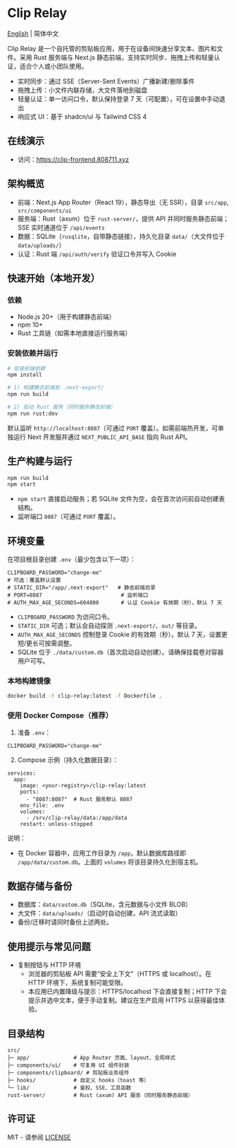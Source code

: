 # Clip Relay

[English](README.md) | 简体中文

Clip Relay 是一个自托管的剪贴板应用，用于在设备间快速分享文本、图片和文件。采用 Rust 服务端与 Next.js 静态前端，支持实时同步、拖拽上传和轻量认证，适合个人或小团队使用。

- 实时同步：通过 SSE（Server-Sent Events）广播新建/删除事件
- 拖拽上传：小文件内联存储，大文件落地到磁盘
 - 轻量认证：单一访问口令，默认保持登录 7 天（可配置），可在设置中手动退出
- 响应式 UI：基于 shadcn/ui 与 Tailwind CSS 4

## 在线演示
- 访问：https://clip-frontend.808711.xyz

## 架构概览
- 前端：Next.js App Router（React 19），静态导出（无 SSR），目录 `src/app`, `src/components/ui`
- 服务端：Rust（axum）位于 `rust-server/`，提供 API 并同时服务静态前端；SSE 实时通道位于 `/api/events`
- 数据：SQLite（`rusqlite`，自带静态链接），持久化目录 `data/`（大文件位于 `data/uploads/`）
- 认证：Rust 端 `/api/auth/verify` 验证口令并写入 Cookie

## 快速开始（本地开发）
### 依赖
- Node.js 20+（用于构建静态前端）
- npm 10+
- Rust 工具链（如需本地直接运行服务端）

### 安装依赖并运行
```bash
# 安装前端依赖
npm install

# 1) 构建静态前端到 .next-export/
npm run build

# 2) 启动 Rust 服务（同时服务静态前端）
npm run rust:dev
```
默认监听 `http://localhost:8087`（可通过 `PORT` 覆盖）。如需前端热开发，可单独运行 Next 开发服并通过 `NEXT_PUBLIC_API_BASE` 指向 Rust API。

## 生产构建与运行
```bash
npm run build
npm start
```
- `npm start` 直接启动服务；若 SQLite 文件为空，会在首次访问前自动创建表结构。
- 监听端口 `8087`（可通过 `PORT` 覆盖）。

## 环境变量
在项目根目录创建 `.env`（最少包含以下一项）：

```
CLIPBOARD_PASSWORD="change-me"
# 可选：覆盖默认设置
# STATIC_DIR="/app/.next-export"   # 静态前端目录
# PORT=8087                         # 监听端口
# AUTH_MAX_AGE_SECONDS=604800       # 认证 Cookie 有效期（秒），默认 7 天
```
- `CLIPBOARD_PASSWORD` 为访问口令。
- `STATIC_DIR` 可选；默认会自动探测 `.next-export/`、`out/` 等目录。
- `AUTH_MAX_AGE_SECONDS` 控制登录 Cookie 的有效期（秒）。默认 7 天，设置更短/更长可按需调整。
- SQLite 位于 `./data/custom.db`（首次启动自动创建）。请确保挂载卷对容器用户可写。

### 本地构建镜像
```bash
docker build -t clip-relay:latest -f Dockerfile .
```

### 使用 Docker Compose（推荐）
1) 准备 `.env`：
```
CLIPBOARD_PASSWORD="change-me"
```
2) Compose 示例（持久化数据目录）：
```
services:
  app:
    image: <your-registry>/clip-relay:latest
    ports:
      - "8087:8087"  # Rust 服务默认 8087
    env_file: .env
    volumes:
      - /srv/clip-relay/data:/app/data
    restart: unless-stopped
```

说明：
- 在 Docker 容器中，应用工作目录为 `/app`，默认数据库路径即 `/app/data/custom.db`。上面的 `volumes` 将该目录持久化到宿主机。

## 数据存储与备份
- 数据库：`data/custom.db`（SQLite，含元数据与小文件 BLOB）
- 大文件：`data/uploads/`（启动时自动创建，API 流式读取）
- 备份/迁移时请同时备份上述两处。

## 使用提示与常见问题
- 复制按钮与 HTTP 环境
  - 浏览器的剪贴板 API 需要“安全上下文”（HTTPS 或 localhost）。在 HTTP 环境下，系统复制可能受限。
  - 本应用已内置降级与提示：HTTPS/localhost 下会直接复制；HTTP 下会提示并选中文本，便于手动复制。建议在生产启用 HTTPS 以获得最佳体验。

## 目录结构
```
src/
├─ app/              # App Router 页面、layout、全局样式
├─ components/ui/    # 可复用 UI 组件封装
├─ components/clipboard/ # 剪贴板业务组件
├─ hooks/            # 自定义 hooks（toast 等）
└─ lib/              # 鉴权、SSE、工具函数
rust-server/         # Rust (axum) API 服务（同时服务静态前端）
```

## 许可证
MIT  - 请参阅 [LICENSE](LICENSE)
